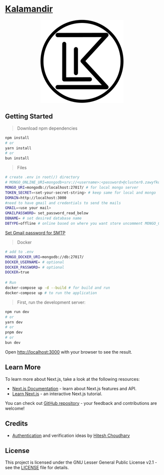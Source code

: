 # [Kalamandir](https://github.com/Girish4489/kalamandir/)

<center>

![KLM](/src/app/klm.png)

</center>

## Getting Started

> Download npm dependencies

```bash
npm install
# or
yarn install
# or
bun install
```

> Files

```bash
# create .env in root(/) directory
# MONGO_ONLINE_URI=mongodb+srv://<username>:<password>@cluster0.zawyfkq.mongodb.net/
MONGO_URI=mongodb://localhost:27017/ # for local mongo server
TOKEN_SECRET=<set-your-secret-string> # keep same for local and mongo
DOMAIN=http://localhost:3000
#need to have gmail and credentials to send the mails
GMAIL=<use your mail>
GMAILPASSWORD= set_password_read_below
DBNAME= # set desired database name
DBTYPE=offline # online based on where you want store uncomment MONGO_ONLINE_URI
```

[Set Gmail password for SMTP](https://support.google.com/mail/answer/185833)

> Docker

```bash
# add to .env
MONGO_DOCKER_URI=mongodb://db:27017/
DOCKER_USERNAME= # optional
DOCKER_PASSWORD= # optional
DOCKER=true

# Run
docker-compose up -d --build # for build and run
docker-compose up # to run the application
```

> First, run the development server:

```bash
npm run dev
# or
yarn dev
# or
pnpm dev
# or
bun dev
```

Open [http://localhost:3000](http://localhost:3000) with your browser to see the result.

## Learn More

To learn more about Next.js, take a look at the following resources:

- [Next.js Documentation](https://nextjs.org/docs) - learn about Next.js features and API.
- [Learn Next.js](https://nextjs.org/learn) - an interactive Next.js tutorial.

You can check out [GitHub repository](https://github.com/Girish4489/kalamandir/) - your feedback and contributions are welcome!

## Credits

- [Authentication](https://youtube.com/playlist?list=PLRAV69dS1uWR7KF-zV6YPYtKYEHENETyE&si=fWih85bZai-wrBHY) and verification ideas by [Hitesh Choudhary](https://www.youtube.com/@HiteshChoudharydotcom)

## License

This project is licensed under the GNU Lesser General Public License v2.1 - see the [LICENSE](LICENSE) file for details.
